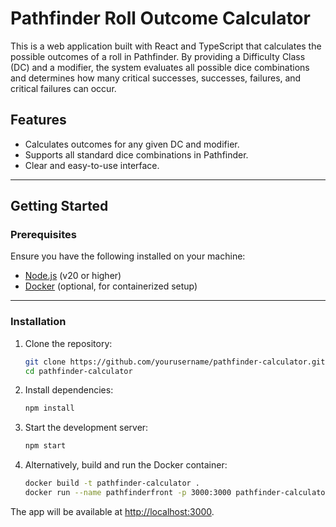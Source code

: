 # Pathfinder Roll Outcome Calculator

This is a web application built with React and TypeScript that calculates the possible outcomes of a roll in Pathfinder. By providing a Difficulty Class (DC) and a modifier, the system evaluates all possible dice combinations and determines how many critical successes, successes, failures, and critical failures can occur.

## Features

- Calculates outcomes for any given DC and modifier.
- Supports all standard dice combinations in Pathfinder.
- Clear and easy-to-use interface.

---

## Getting Started

### Prerequisites

Ensure you have the following installed on your machine:
- [Node.js](https://nodejs.org/) (v20 or higher)
- [Docker](https://www.docker.com/) (optional, for containerized setup)

---

### Installation

1. Clone the repository:
    ```bash
    git clone https://github.com/yourusername/pathfinder-calculator.git
    cd pathfinder-calculator
    ```

2. Install dependencies:
    ```bash
    npm install
    ```

3. Start the development server:
    ```bash
    npm start
    ```

4. Alternatively, build and run the Docker container:
    ```bash
    docker build -t pathfinder-calculator .
    docker run --name pathfinderfront -p 3000:3000 pathfinder-calculator
    ```


The app will be available at [http://localhost:3000](http://localhost:3000).
